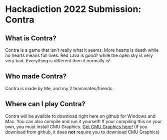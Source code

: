 # Hackadiction 2022 Submission: Contra

## What is Contra?
Contra is a game that isn't really what it seems. More hearts is death while no hearts means full lives. Red Lava is good? while the open sky is very very bad. Everything is different then it normally is!

## Who made Contra?
Contra is made by Me, and my 2 teammates/friends.

## Where can I play Contra?
Contra will be availble to download right here on github for Windows and Mac.
You can also compile and run it yourself!
If your compiling this on your own, you must install CMU Graphics. [Get CMU Graphics here!](https://academy.cs.cmu.edu/desktop) (If you download from github, it does **not** require you to download CMU Graphics)
